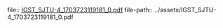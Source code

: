 file:: [IGST_SJTU-4_1703723119181_0.pdf](../assets/IGST_SJTU-4_1703723119181_0.pdf)
file-path:: ../assets/IGST_SJTU-4_1703723119181_0.pdf
